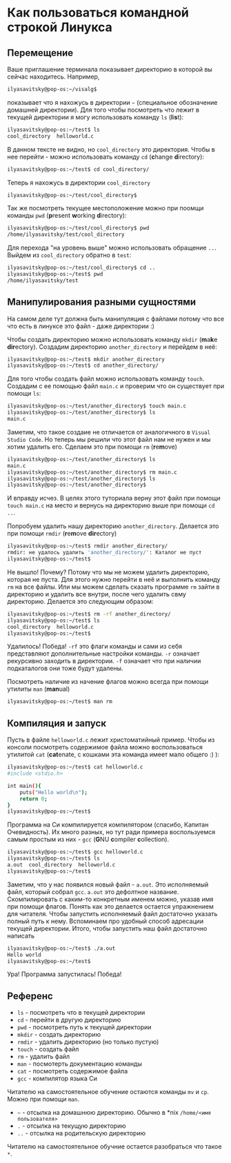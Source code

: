 # Как пользоваться командной строкой Линукса

## Перемещение

Ваше приглашение терминала показывает директорию в которой вы сейчас находитесь. Например,

```bash
ilyasavitsky@pop-os:~/visalg$ 
```

показывает что я нахожусь в директории `~` (специальное обозначение домашней директории). Для того чтобы посмотреть что лежит в текущей директории я могу использовать команду `ls` (**l**i**s**t):

```bash
ilyasavitsky@pop-os:~/test$ ls
cool_directory  helloworld.c
```

В данном тексте не видно, но `cool_directory` это директория. Чтобы в нее перейти - можно использовать команду `cd` (**c**hange **d**irectory):

```bash
ilyasavitsky@pop-os:~/test$ cd cool_directory/
```

Теперь я нахожусь в директории `cool_directory`

```bash
ilyasavitsky@pop-os:~/test/cool_directory$
```

Так же посмотреть текущее местоположение можно при поомщи команды `pwd` (**p**resent **w**orking **d**irectory):

```bash
ilyasavitsky@pop-os:~/test/cool_directory$ pwd
/home/ilyasavitsky/test/cool_directory
```

Для перехода "на уровень выше" можно использовать обращение `..`. Выйдем из `cool_directory` обратно в `test`:

```bash
ilyasavitsky@pop-os:~/test/cool_directory$ cd ..
ilyasavitsky@pop-os:~/test$ pwd
/home/ilyasavitsky/test
```

## Манипулирования разными сущностями

На самом деле тут должна быть манипуляция с файлами потому что все что есть в линуксе это файл - даже директории :)

Чтобы создать директорию можно использовать команду `mkdir` (**m**a**k**e **dir**ectory). Создадим директорию `another_directory` и перейдем в неё:

```bash
ilyasavitsky@pop-os:~/test$ mkdir another_directory
ilyasavitsky@pop-os:~/test$ cd another_directory/
```

Для того чтобы создать файл можно использовать команду `touch`. Создадим с ее помощью файл `main.c` и проверим что он существует при помощи `ls`:

```bash
ilyasavitsky@pop-os:~/test/another_directory$ touch main.c
ilyasavitsky@pop-os:~/test/another_directory$ ls
main.c
```

Заметим, что такое создаие не отличается от аналогичного в `Visual Studio Code`. Но теперь мы решили что этот файл нам не нужен и мы хотим удалить его. Сделаем это при помощи `rm` (**r**e**m**ove)

```bash
ilyasavitsky@pop-os:~/test/another_directory$ ls
main.c
ilyasavitsky@pop-os:~/test/another_directory$ rm main.c 
ilyasavitsky@pop-os:~/test/another_directory$ ls
ilyasavitsky@pop-os:~/test/another_directory$
```

И вправду исчез. В целях этого туториала верну этот файл при помощи `touch main.c` на место и вернусь на директорию выше при помощи `cd ..`.

Попробуем удалить нашу директорию `another_directory`. Делается это при помощи `rmdir` (**r**e**m**ove **dir**ectory)

```bash
ilyasavitsky@pop-os:~/test$ rmdir another_directory/
rmdir: не удалось удалить 'another_directory/': Каталог не пуст
ilyasavitsky@pop-os:~/test$ 
```

Не вышло! Почему? Потому что мы не можем удалить директорию, которая не пуста. Для этого нужно перейти в неё и выполнить команду `rm` на все файлы. Или мы можем сделать сказать программе `rm` зайти в директорию и удалить все внутри, после чего удалить свму директорию. Делается это следующим образом:

```bash
ilyasavitsky@pop-os:~/test$ rm -rf another_directory/
ilyasavitsky@pop-os:~/test$ ls
cool_directory  helloworld.c
ilyasavitsky@pop-os:~/test$ 
```

Удалилось! Победа! `-rf` это флаги команды и сами из себя представляют дополнительные настройки команды. `-r` означает рекурсивно заходить в директории. `-f` означает что при наличии подкаталогов они тоже будут удалены.

Посмотреть наличие из начение флагов можно всегда при помощи утилиты `man` (**man**ual)

```bash
ilyasavitsky@pop-os:~/test$ man rm
```

## Компиляция и запуск

Пусть в файле `helloworld.c` лежит христоматийный пример. Чтобы из консоли посмотреть содержимое файла можно воспользоваться утилитой `cat` (**cat**enate, с кошками эта команда имеет мало общего :) ):

```bash
ilyasavitsky@pop-os:~/test$ cat helloworld.c 
#include <stdio.h>

int main(){
    puts("Hello world\n");
    return 0;
}
ilyasavitsky@pop-os:~/test$ 

```

Программа на Си компилируется компилятором (спасибо, Капитан Очевидность). Их много разных, но тут ради примера воспользуемся самым простым из них - `gcc` (**G**NU **c**ompiler **c**ollection).

```bash
ilyasavitsky@pop-os:~/test$ gcc helloworld.c 
ilyasavitsky@pop-os:~/test$ ls
a.out  cool_directory  helloworld.c
ilyasavitsky@pop-os:~/test$ 
```

Заметим, что у нас появился новый файл - `a.out`. Это исполняемый файл, который собрал `gcc`. `a.out` это дефолтное название. Скомпилировать с каким-то конкретным именем можно, указав имя при помощи флагов. Понять как это делается остается упражнением для читателя. Чтобы запустить исполняемый файл достаточно указать полный путь к нему. Вспоминаем про удобный способ адресации текущей директории. Итого, чтобы запустить наш файл достаточно написать

```bash
ilyasavitsky@pop-os:~/test$ ./a.out 
Hello world
ilyasavitsky@pop-os:~/test$ 
```

Ура! Программа запустилась! Победа!

## Референс

- `ls` - посмотреть что в текущей директории
- `cd` - перейти в другую директорию
- `pwd` - посмотреть путь к текущей директории
- `mkdir` - создать директорию
- `rmdir` - удалить директорию (но только пустую)
- `touch` - создать файл
- `rm` - удалить файл
- `man` - посмотерть документацию команды
- `cat` - посмотреть содержимое файла
- `gcc` - компилятор языка Си

Читателю на самостоятельное обучение остаются команды `mv` и `cp`. Можно при помощи `man`.

- `~` - отсылка на домашнюю директорию. Обычно в *nix `/home/<имя пользователя>`
- `.` - отсылка на текущую директорию
- `..` - отсылка на родительскую директорию

Читателю на самостоятельное обучние остается разобраться что такое `*`.
